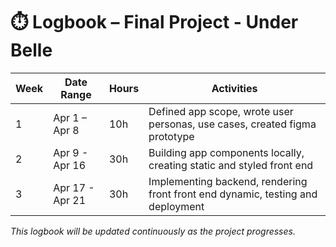 
# ⏱️ Logbook – Final Project - Under Belle



| Week | Date Range     | Hours | Activities                                      |
|------|----------------|-------|-------------------------------------------------|
| 1    | Apr 1 – Apr 8 | 10h    | Defined app scope, wrote user personas, use cases, created figma prototype |
|2 | Apr 9 - Apr 16 | 30h | Building app components locally, creating static and styled front end|
|3 | Apr 17 - Apr 21 | 30h | Implementing backend, rendering front front end dynamic, testing and deployment|


*This logbook will be updated continuously as the project progresses.*
